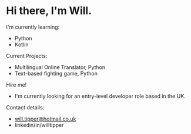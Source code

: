 # Hi there, I'm Will.
I'm currently learning:
+ Python
+ Kotlin

Current Projects:
+ Multilingual Online Translator, Python
+ Text-based fighting game, Python

Hire me!
+ I'm currently looking for an entry-level developer role based in the UK.

Contact details:
+ will.tipper@hotmail.co.uk
+ linkedin/in/willtipper

<!--
**WJTipper/WJTipper** is a ✨ _special_ ✨ repository because its `README.md` (this file) appears on your GitHub profile.

Here are some ideas to get you started:

- 🔭 I’m currently working on ...
- 🌱 I’m currently learning ...
- 👯 I’m looking to collaborate on ...
- 🤔 I’m looking for help with ...
- 💬 Ask me about ...
- 📫 How to reach me: ...
- 😄 Pronouns: ...
- ⚡ Fun fact: ...
-->
